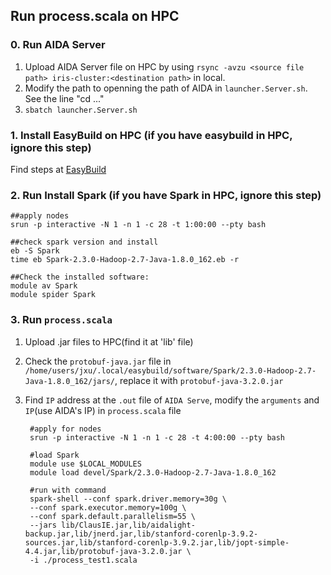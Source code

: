## Run process.scala on HPC
### 0. Run AIDA Server
1. Upload AIDA Server file on HPC by using `rsync -avzu <source file path> iris-cluster:<destination path>` in local.
2. Modify the path to openning the path of AIDA in `launcher.Server.sh`. See the line "cd ..."
3. `sbatch launcher.Server.sh`

### 1. Install EasyBuild on HPC (if you have easybuild in HPC, ignore this step)
Find steps at [EasyBuild](https://ulhpc-tutorials.readthedocs.io/en/latest/tools/easybuild/)

### 2. Run Install Spark (if you have Spark in HPC, ignore this step)
	##apply nodes
	srun -p interactive -N 1 -n 1 -c 28 -t 1:00:00 --pty bash
	
	##check spark version and install
	eb -S Spark
	time eb Spark-2.3.0-Hadoop-2.7-Java-1.8.0_162.eb -r
	
	##Check the installed software:
	module av Spark
	module spider Spark

### 3. Run `process.scala`
1. Upload .jar files to HPC(find it at 'lib' file)
2. Check the `protobuf-java.jar` file in `/home/users/jxu/.local/easybuild/software/Spark/2.3.0-Hadoop-2.7-Java-1.8.0_162/jars/`, replace it with `protobuf-java-3.2.0.jar`
3. Find `IP` address at the `.out` file of `AIDA Serve`, modify the `arguments` and `IP`(use AIDA's IP) in `process.scala` file

		#apply for nodes
		srun -p interactive -N 1 -n 1 -c 28 -t 4:00:00 --pty bash
		
		#load Spark
		module use $LOCAL_MODULES
		module load devel/Spark/2.3.0-Hadoop-2.7-Java-1.8.0_162
		
		#run with command
		spark-shell --conf spark.driver.memory=30g \
		--conf spark.executor.memory=100g \
		--conf spark.default.parallelism=55 \
		--jars lib/ClausIE.jar,lib/aidalight-backup.jar,lib/jnerd.jar,lib/stanford-corenlp-3.9.2-sources.jar,lib/stanford-corenlp-3.9.2.jar,lib/jopt-simple-4.4.jar,lib/protobuf-java-3.2.0.jar \
		-i ./process_test1.scala



